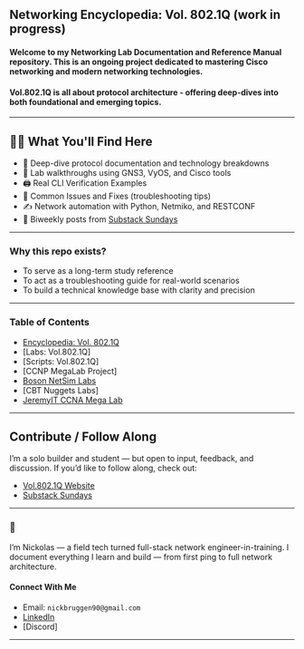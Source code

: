 ## Networking Encyclopedia: Vol. 802.1Q (work in progress)   

#### Welcome to my Networking Lab Documentation and Reference Manual repository. This is an ongoing project dedicated to mastering Cisco networking and modern networking technologies.
#### Vol.802.1Q is all about protocol architecture - offering deep-dives into both foundational and emerging topics.
---
## 🕵️‍♂️ What You'll Find Here

- 📘 Deep-dive protocol documentation and technology breakdowns
- 🧪 Lab walkthroughs using GNS3, VyOS, and Cisco tools
- 🖨️ Real CLI Verification Examples
- 🔐 Common Issues and Fixes (troubleshooting tips)
- ✍️ Network automation with Python, Netmiko, and RESTCONF
- 📰 Biweekly posts from [Substack Sundays](https://vol8021q.substack.com)
---
### Why this repo exists?
* To serve as a long-term study reference
* To act as a troubleshooting guide for real-world scenarios
* To build a technical knowledge base with clarity and precision
---
### Table of Contents
* [Encyclopedia: Vol. 802.1Q](https://github.com/nickbruggen90/Network-Notes)
* [Labs: Vol.802.1Q]
* [Scripts: Vol.802.1Q]
* [CCNP MegaLab Project]
* [Boson NetSim Labs](https://github.com/nickbruggen90/Boson-Network-Labs)
* [CBT Nuggets Labs]
* [JeremyIT CCNA Mega Lab](https://github.com/nickbruggen90/Packet-Tracer-Mega-Lab)
---
## Contribute / Follow Along

I’m a solo builder and student — but open to input, feedback, and discussion.
If you’d like to follow along, check out:

* [Vol.802.1Q Website](https://www.vol8021q.com)
* [Substack Sundays](https://vol8021q.substack.com)
---
### 👋
I’m Nickolas — a field tech turned full-stack network engineer-in-training. I document everything I learn and build — from first ping to full network architecture.
#### Connect With Me
* Email: `nickbruggen90@gmail.com`
* [LinkedIn](https://www.linkedin.com/in/nickbruggen90/)
* [Discord]
---
